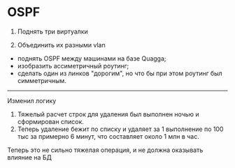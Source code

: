 # OSPF

 
 1.    Поднять три виртуалки
   
 2.   Объединить их разными vlan
 * поднять OSPF между машинами на базе Quagga;
 * изобразить ассиметричный роутинг;
 * сделать один из линков "дорогим", но что бы при этом роутинг был симметричным.
 
 ---


Изменил логику 
1. Тяжелый расчет  строк для удаления был выполнен ночью и сформирован список.
2. Теперь удаление бежит по списку и удаляет за 1 выполнение  по 100 тыс за примерно 6 минут, что составляет  около  1 млн в час.


Теперь это не сильно тяжелая операция, и не должна оказывать влияние  на БД

